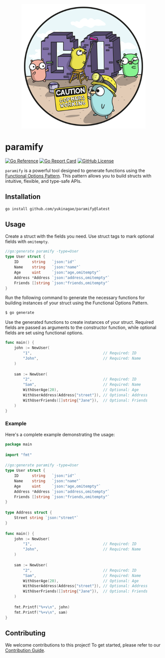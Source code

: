 <div align="center">
  <img src="https://github.com/yukinagae/paramify/blob/main/docs/resources/GO_BUILD.png" title="Gopher Build" alt="Gopher Build" style="width: 400px;">
</div>

# paramify

[![Go Reference](https://pkg.go.dev/badge/github.com/yukinagae/paramify.svg)](https://pkg.go.dev/github.com/yukinagae/paramify)
[![Go Report Card](https://goreportcard.com/badge/github.com/yukinagae/paramify)](https://goreportcard.com/report/github.com/yukinagae/paramify)
[![GitHub License](https://img.shields.io/github/license/yukinagae/paramify)](https://github.com/yukinagae/paramify/blob/main/LICENSE)

`paramify` is a powerful tool designed to generate functions using the [Functional Options Pattern](https://github.com/uber-go/guide/blob/master/style.md#functional-options). This pattern allows you to build structs with intuitive, flexible, and type-safe APIs.

## Installation

```bash
go install github.com/yukinagae/paramify@latest
```

## Usage

Create a struct with the fields you need. Use struct tags to mark optional fields with `omitempty`.

```go
//go:generate paramify -type=User
type User struct {
	ID      string   `json:"id"`
	Name    string   `json:"name"`
	Age     uint     `json:"age,omitempty"`
	Address *Address `json:"address,omitempty"`
	Friends []string `json:"friends,omitempty"`
}
```

Run the following command to generate the necessary functions for building instances of your struct using the Functional Options Pattern.

```bash
$ go generate
```

Use the generated functions to create instances of your struct. Required fields are passed as arguments to the constructor function, while optional fields are set using functional options.

```go
func main() {
	john := NewUser(
		"1",                                // Required: ID
		"John",                             // Required: Name
	)

	sam := NewUser(
		"2",                                // Required: ID
		"Sam",                              // Required: Name
		WithUserAge(20),                    // Optional: Age
		WithUserAddress(Address{"street"}), // Optional: Address
		WithUserFriends([]string{"Jane"}),  // Optional: Friends
	)
}
```

### Example

Here's a complete example demonstrating the usage:

```go
package main

import "fmt"

//go:generate paramify -type=User
type User struct {
	ID      string   `json:"id"`
	Name    string   `json:"name"`
	Age     uint     `json:"age,omitempty"`
	Address *Address `json:"address,omitempty"`
	Friends []string `json:"friends,omitempty"`
}

type Address struct {
	Street string `json:"street"`
}

func main() {
	john := NewUser(
		"1",                                // Required: ID
		"John",                             // Required: Name
	)

	sam := NewUser(
		"2",                                // Required: ID
		"Sam",                              // Required: Name
		WithUserAge(20),                    // Optional: Age
		WithUserAddress(Address{"street"}), // Optional: Address
		WithUserFriends([]string{"Jane"}),  // Optional: Friends
	)

	fmt.Printf("%+v\n", john)
	fmt.Printf("%+v\n", sam)
}
```

## Contributing

We welcome contributions to this project! To get started, please refer to our [Contribution Guide](https://github.com/yukinagae/paramify/blob/main/CONTRIBUTING.md).

